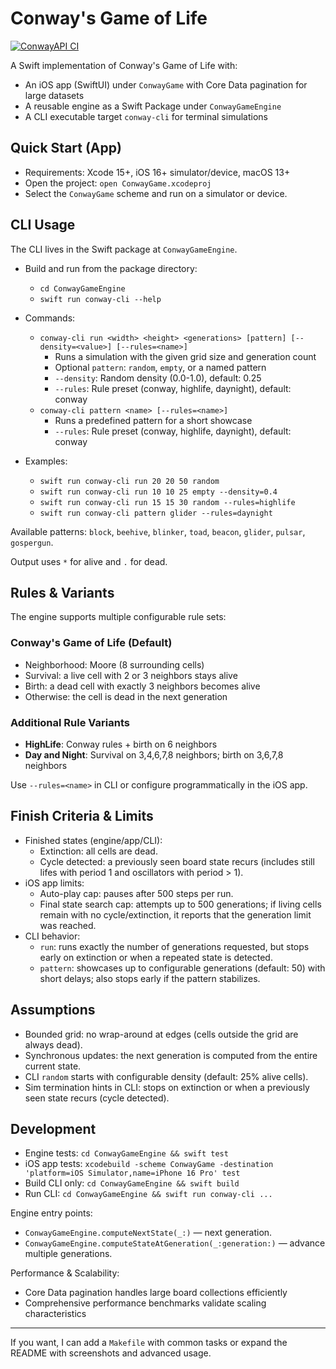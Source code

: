 # Conway's Game of Life

[![ConwayAPI CI](https://github.com/0x7067/ConwayGame/actions/workflows/conwayapi-ci.yml/badge.svg)](https://github.com/0x7067/ConwayGame/actions/workflows/conwayapi-ci.yml)

A Swift implementation of Conway's Game of Life with:
- An iOS app (SwiftUI) under `ConwayGame` with Core Data pagination for large datasets
- A reusable engine as a Swift Package under `ConwayGameEngine`
- A CLI executable target `conway-cli` for terminal simulations

## Quick Start (App)
- Requirements: Xcode 15+, iOS 16+ simulator/device, macOS 13+
- Open the project: `open ConwayGame.xcodeproj`
- Select the `ConwayGame` scheme and run on a simulator or device.

## CLI Usage
The CLI lives in the Swift package at `ConwayGameEngine`.

- Build and run from the package directory:
  - `cd ConwayGameEngine`
  - `swift run conway-cli --help`

- Commands:
  - `conway-cli run <width> <height> <generations> [pattern] [--density=<value>] [--rules=<name>]`
    - Runs a simulation with the given grid size and generation count
    - Optional `pattern`: `random`, `empty`, or a named pattern
    - `--density`: Random density (0.0-1.0), default: 0.25
    - `--rules`: Rule preset (conway, highlife, daynight), default: conway
  - `conway-cli pattern <name> [--rules=<name>]`
    - Runs a predefined pattern for a short showcase
    - `--rules`: Rule preset (conway, highlife, daynight), default: conway

- Examples:
  - `swift run conway-cli run 20 20 50 random`
  - `swift run conway-cli run 10 10 25 empty --density=0.4`
  - `swift run conway-cli run 15 15 30 random --rules=highlife`
  - `swift run conway-cli pattern glider --rules=daynight`

Available patterns: `block`, `beehive`, `blinker`, `toad`, `beacon`, `glider`, `pulsar`, `gospergun`.

Output uses `*` for alive and `.` for dead.

## Rules & Variants
The engine supports multiple configurable rule sets:

### Conway's Game of Life (Default)
- Neighborhood: Moore (8 surrounding cells)
- Survival: a live cell with 2 or 3 neighbors stays alive
- Birth: a dead cell with exactly 3 neighbors becomes alive
- Otherwise: the cell is dead in the next generation

### Additional Rule Variants
- **HighLife**: Conway rules + birth on 6 neighbors
- **Day and Night**: Survival on 3,4,6,7,8 neighbors; birth on 3,6,7,8 neighbors

Use `--rules=<name>` in CLI or configure programmatically in the iOS app.

## Finish Criteria & Limits
- Finished states (engine/app/CLI):
  - Extinction: all cells are dead.
  - Cycle detected: a previously seen board state recurs (includes still lifes with period 1 and oscillators with period > 1).
- iOS app limits:
  - Auto-play cap: pauses after 500 steps per run.
  - Final state search cap: attempts up to 500 generations; if living cells remain with no cycle/extinction, it reports that the generation limit was reached.
- CLI behavior:
  - `run`: runs exactly the number of generations requested, but stops early on extinction or when a repeated state is detected.
  - `pattern`: showcases up to configurable generations (default: 50) with short delays; also stops early if the pattern stabilizes.

## Assumptions
- Bounded grid: no wrap-around at edges (cells outside the grid are always dead).
- Synchronous updates: the next generation is computed from the entire current state.
- CLI `random` starts with configurable density (default: 25% alive cells).
- Sim termination hints in CLI: stops on extinction or when a previously seen state recurs (cycle detected).

## Development
- Engine tests: `cd ConwayGameEngine && swift test`
- iOS app tests: `xcodebuild -scheme ConwayGame -destination 'platform=iOS Simulator,name=iPhone 16 Pro' test`
- Build CLI only: `cd ConwayGameEngine && swift build`
- Run CLI: `cd ConwayGameEngine && swift run conway-cli ...`

Engine entry points:
- `ConwayGameEngine.computeNextState(_:)` — next generation.
- `ConwayGameEngine.computeStateAtGeneration(_:generation:)` — advance multiple generations.

Performance & Scalability:
- Core Data pagination handles large board collections efficiently
- Comprehensive performance benchmarks validate scaling characteristics

---
If you want, I can add a `Makefile` with common tasks or expand the README with screenshots and advanced usage.
